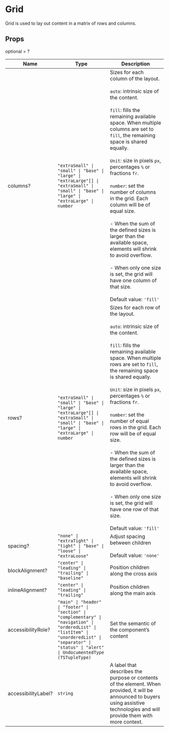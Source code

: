 # Grid

Grid is used to lay out content in a matrix of rows and columns.

## Props
optional = ?

| Name | Type | Description |
| --- | --- | --- |
| columns? | <code>"extraSmall" &#124; "small" &#124; "base" &#124; "large" &#124; "extraLarge"[] &#124; "extraSmall" &#124; "small" &#124; "base" &#124; "large" &#124; "extraLarge" &#124; number</code> | Sizes for each column of the layout.<br /><br /> `auto`: intrinsic size of the content.<br /><br />`fill`: fills the remaining available space. When multiple columns are set to `fill`, the remaining space is shared equally.<br /><br />`Unit`: size in pixels `px`, percentages `%` or fractions `fr`.<br /><br />`number`: set the number of columns in the grid. Each column will be of equal size.<br /><br /> - When the sum of the defined sizes is larger than the available space, elements will shrink to avoid overflow.<br /><br />- When only one size is set, the grid will have one column of that size.<br /><br />Default value: <code>'fill'</code> |
| rows? | <code>"extraSmall" &#124; "small" &#124; "base" &#124; "large" &#124; "extraLarge"[] &#124; "extraSmall" &#124; "small" &#124; "base" &#124; "large" &#124; "extraLarge" &#124; number</code> | Sizes for each row of the layout.<br /><br /> `auto`: intrinsic size of the content.<br /><br />`fill`: fills the remaining available space. When multiple rows are set to `fill`, the remaining space is shared equally.<br /><br />`Unit`: size in pixels `px`, percentages `%` or fractions `fr`.<br /><br />`number`: set the number of equal rows in the grid. Each row will be of equal size.<br /><br /> - When the sum of the defined sizes is larger than the available space, elements will shrink to avoid overflow.<br /><br />- When only one size is set, the grid will have one row of that size.<br /><br />Default value: <code>'fill'</code> |
| spacing? | <code>"none" &#124; "extraTight" &#124; "tight" &#124; "base" &#124; "loose" &#124; "extraLoose"</code> | Adjust spacing between children<br /><br />Default value: <code>'none'</code> |
| blockAlignment? | <code>"center" &#124; "leading" &#124; "trailing" &#124; "baseline"</code> | Position children along the cross axis  |
| inlineAlignment? | <code>"center" &#124; "leading" &#124; "trailing"</code> | Position children along the main axis  |
| accessibilityRole? | <code>"main" &#124; "header" &#124; "footer" &#124; "section" &#124; "complementary" &#124; "navigation" &#124; "orderedList" &#124; "listItem" &#124; "unorderedList" &#124; "separator" &#124; "status" &#124; "alert" &#124; UndocumentedType (TSTupleType)</code> | Set the semantic of the component’s content  |
| accessibilityLabel? | <code>string</code> | A label that describes the purpose or contents of the element. When provided, it will be announced to buyers using assistive technologies and will provide them with more context.  |